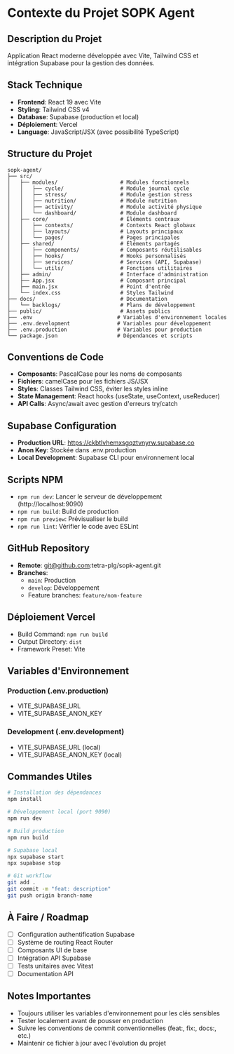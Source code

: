 # Contexte du Projet SOPK Agent

## Description du Projet
Application React moderne développée avec Vite, Tailwind CSS et intégration Supabase pour la gestion des données.

## Stack Technique
- **Frontend**: React 19 avec Vite
- **Styling**: Tailwind CSS v4
- **Database**: Supabase (production et local)
- **Déploiement**: Vercel
- **Language**: JavaScript/JSX (avec possibilité TypeScript)

## Structure du Projet
```
sopk-agent/
├── src/
│   ├── modules/                    # Modules fonctionnels
│   │   ├── cycle/                  # Module journal cycle
│   │   ├── stress/                 # Module gestion stress
│   │   ├── nutrition/              # Module nutrition
│   │   ├── activity/               # Module activité physique
│   │   └── dashboard/              # Module dashboard
│   ├── core/                       # Éléments centraux
│   │   ├── contexts/               # Contexts React globaux
│   │   ├── layouts/                # Layouts principaux
│   │   └── pages/                  # Pages principales
│   ├── shared/                     # Éléments partagés
│   │   ├── components/             # Composants réutilisables
│   │   ├── hooks/                  # Hooks personnalisés
│   │   ├── services/               # Services (API, Supabase)
│   │   └── utils/                  # Fonctions utilitaires
│   ├── admin/                      # Interface d'administration
│   ├── App.jsx                     # Composant principal
│   ├── main.jsx                    # Point d'entrée
│   └── index.css                   # Styles Tailwind
├── docs/                           # Documentation
│   └── backlogs/                   # Plans de développement
├── public/                         # Assets publics
├── .env                           # Variables d'environnement locales
├── .env.development               # Variables pour développement
├── .env.production                # Variables pour production
└── package.json                   # Dépendances et scripts

```

## Conventions de Code
- **Composants**: PascalCase pour les noms de composants
- **Fichiers**: camelCase pour les fichiers JS/JSX
- **Styles**: Classes Tailwind CSS, éviter les styles inline
- **State Management**: React hooks (useState, useContext, useReducer)
- **API Calls**: Async/await avec gestion d'erreurs try/catch

## Supabase Configuration
- **Production URL**: https://ckbtlvhemxsgqztvnyrw.supabase.co
- **Anon Key**: Stockée dans .env.production
- **Local Development**: Supabase CLI pour environnement local

## Scripts NPM
- `npm run dev`: Lancer le serveur de développement (http://localhost:9090)
- `npm run build`: Build de production
- `npm run preview`: Prévisualiser le build
- `npm run lint`: Vérifier le code avec ESLint

## GitHub Repository
- **Remote**: git@github.com:tetra-plg/sopk-agent.git
- **Branches**:
  - `main`: Production
  - `develop`: Développement
  - Feature branches: `feature/nom-feature`

## Déploiement Vercel
- Build Command: `npm run build`
- Output Directory: `dist`
- Framework Preset: Vite

## Variables d'Environnement
### Production (.env.production)
- VITE_SUPABASE_URL
- VITE_SUPABASE_ANON_KEY

### Development (.env.development)
- VITE_SUPABASE_URL (local)
- VITE_SUPABASE_ANON_KEY (local)

## Commandes Utiles
```bash
# Installation des dépendances
npm install

# Développement local (port 9090)
npm run dev

# Build production
npm run build

# Supabase local
npx supabase start
npx supabase stop

# Git workflow
git add .
git commit -m "feat: description"
git push origin branch-name
```

## À Faire / Roadmap
- [ ] Configuration authentification Supabase
- [ ] Système de routing React Router
- [ ] Composants UI de base
- [ ] Intégration API Supabase
- [ ] Tests unitaires avec Vitest
- [ ] Documentation API

## Notes Importantes
- Toujours utiliser les variables d'environnement pour les clés sensibles
- Tester localement avant de pousser en production
- Suivre les conventions de commit conventionnelles (feat:, fix:, docs:, etc.)
- Maintenir ce fichier à jour avec l'évolution du projet